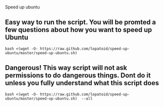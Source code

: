 Speed up ubuntu


## Easy way to run the script. You will be promted a few questions about how you want to speed up Ubuntu
`bash <(wget -O- https://raw.github.com/lopatoid/speed-up-ubuntu/master/speed-up-ubuntu.sh)`

## Dangerous! This way script will not ask permissions to do dangerous things. Dont do it unless you fully understand what this script does
`bash <(wget -O- https://raw.github.com/lopatoid/speed-up-ubuntu/master/speed-up-ubuntu.sh)  --all`
